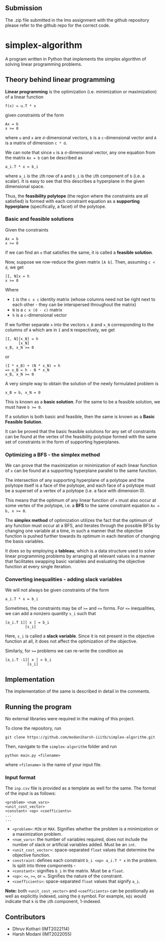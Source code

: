 ## Submission
The .zip file submitted in the lms assignment with the github repository please refer to the github repo for the correct code.


# simplex-algorithm
A program written in Python that implements the simplex algorithm of solving linear programming problems.

## Theory behind linear programming

**Linear programming** is the optimization (i.e. minimization or maximization) of a linear function

```
f(x) = u.T * x
```

given constraints of the form

```
Ax = b
x >= 0
```

where `u` and `x` are `d`-dimensional vectors, `b` is a `c`-dimensional vector and `A` is a matrix of dimension `c * d`.

We can note that since `x` is a `d`-dimensional vector, any one equation from the matrix `Ax = b` can be described as

```
a_i.T * x = b_i
```

where `a_i` is the `i`th row of `A` and `b_i` is the `i`th component of `b` (i.e. a scalar). It is easy to see that this describes a hyperplane in the given dimensional space.

Thus, the **feasibility polytope** (the region where the constraints are all satisfied) is formed with each constraint equation as a **supporting hyperplane** (specifically, a facet) of the polytope.

### Basic and feasible solutions

Given the constraints

```
Ax = b
x >= 0
```

if we can find an `x` that satisfies the same, it is called a **feasible solution**.

Now, suppose we row-reduce the given matrix `[A b]`. Then, assuming `c < d`, we get

```
[I, N]x = h
x >= 0
```

Where

- `I` is the `c x c` identity matrix (whose columns need not be right next to each other - they can be interspersed throughout the matrix)
- `N` is a `c x (d - c)` matrix
- `h` is a `c`-dimensional vector

If we further separate `x` into the vectors `x_B` and `x_N` corresponding to the columns of `A` which are in `I` and `N` respectively, we get

```
[I, N][x_B] = h
      [x_N]
x_B, x_N >= 0
```

or

```
(I * x_B) + (N * x_N) = h
=> x_B = h - N * x_N
x_B, x_N >= 0
```

A very simple way to obtain the solution of the newly formulated problem is

```
x_B = b, x_N = 0
```

This is known as a **basic solution**. For the same to be a feasible solution, we must have `b >= 0`.

If a solution is both basic and feasible, then the same is known as a **Basic Feasible Solution**.

It can be proved that the basic feasible solutions for any set of constraints can be found at the vertex of the feasibility polytope formed with the same set of constraints in the form of supporting hyperplanes.

### Optimizing a BFS - the simplex method

We can prove that the maximization or minimization of each linear function of `x` can be found at a supporting hyperplane parallel to the same function.

The intersection of any supporting hyperplane of a polytope and the polytope itself is a face of the polytope, and each face of a polytope must be a superset of a vertex of a polytope (i.e. a face with dimension 0).

This means that the optimum of any linear function of `x` must also occur at some vertex of the polytope, i.e. a **BFS** to the same constraint equation `Ax = b, x >= 0`.

The **simplex method** of optimization utilizes the fact that the optimum of any function must occur at a BFS, and iterates through the possible BFSs by changing one variable at a time, in such a manner that the objective function is pushed further towards its optimum in each iteration of changing the basis variables.

It does so by employing a **tableau**, which is a data structure used to solve linear programming problems by arranging all relevant values in a manner that facilitates swapping basic variables and evaluating the objective function at every single iteration.

### Converting inequalities - adding slack variables

We will not always be given constraints of the form

```
a_i.T * x = b_i
```

Sometimes, the constraints may be of `>=` and `<=` forms. For `<=` inequalities, we can add a nonzero quantity `s_i` such that

```
[a_i.T 1][ x ] = b_i
         [s_i]
```

Here, `s_i` is called a **slack variable**. Since it is not present in the objective function at all, it does not affect the optimization of the objective.

Similarly, for `>=` problems we can re-write the condition as

```
[a_i.T -1][ x ] = b_i
          [s_i]
```

## Implementation

The implementation of the same is described in detail in the comments.

## Running the program

No external libraries were required in the making of this project.

To clone the repository, run

```
git clone https://github.com/modaniharsh-iiitb/simplex-algorithm.git
```

Then, navigate to the `simplex-algorithm` folder and run

```
python main.py <filename>
```

where `<filename>` is the name of your input file.

### Input format

The `inp.csv` file is provided as a template as well for the same. The format of the input is as follows:

```
<problem> <num_vars>
<unit_cost_vector>
<constant> <op> <coefficients>
...
...
```

- `<problem>`: `MIN` or `MAX`. Signifies whether the problem is a minimization or a maximization problem.
- `<num_vars>`: the number of variables required, does not include the number of slack or artificial variables added. Must be an `int`.
- `<unit_cost_vector>`: space-separated `float` values that determine the objective function.
- `constraint`: defines each constraint `b_i <op> a_i.T * x` in the problem. Is split into three components - 
- `<constant>`: signifies `b_i` in the matrix. Must be a `float`.
- `<op>`: `<=`, `>=`, or `=`. Signifies the nature of the constraint.
- `<coefficients>`: space-separated `float` values that signify `a_i`.

**Note:** both `<unit_cost_vector>` and `<coefficients>` can be positionally as well as explicitly indexed, using the `@` symbol. For example, `k@i` would indicate that `k` is the `i`th component, 1-indexed.

## Contributors
- Dhruv Kothari (IMT2022114)
- Harsh Modani (IMT2022055)